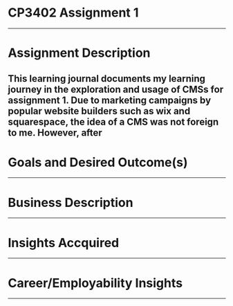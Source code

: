 # CP3402 Assignment 1
--------------------------------------------------------------------------------------------------------------------------------
# Assignment Description

This learning journal documents my learning journey in the exploration and usage of CMSs for assignment 1.
Due to marketing campaigns by popular website builders such as wix and squarespace, the idea of a CMS was not foreign to me. However, after 
--------------------------------------------------------------------------------------------------------------------------------
# Goals and Desired Outcome(s)
--------------------------------------------------------------------------------------------------------------------------------
# Business Description
--------------------------------------------------------------------------------------------------------------------------------
# Insights Accquired
--------------------------------------------------------------------------------------------------------------------------------
# Career/Employability Insights
--------------------------------------------------------------------------------------------------------------------------------

